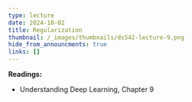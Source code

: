 ```yaml
---
type: lecture
date: 2024-10-02
title: Regularization
thumbnail: /_images/thumbnails/ds542-lecture-9.png
hide_from_announcments: true
links: []
---
```

**Readings:**
- Understanding Deep Learning, Chapter 9

